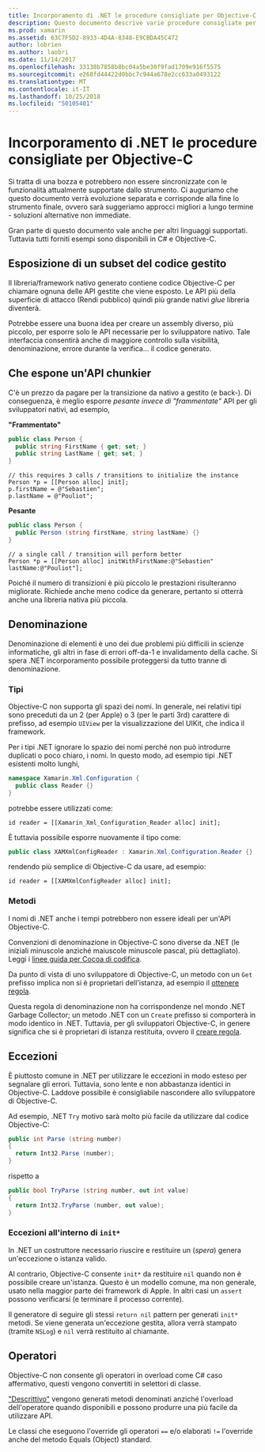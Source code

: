 ```yaml
---
title: Incorporamento di .NET le procedure consigliate per Objective-C
description: Questo documento descrive varie procedure consigliate per l'uso di .NET incorporamento con Objective-C. Illustra che espone un subset del codice gestito, che espone un'API chunkier, denominazione e altro ancora.
ms.prod: xamarin
ms.assetid: 63C7F5D2-8933-4D4A-8348-E9CBDA45C472
author: lobrien
ms.author: laobri
ms.date: 11/14/2017
ms.openlocfilehash: 33138b7858b8bc04a5be30f9fad1709e916f5575
ms.sourcegitcommit: e268fd44422d0bbc7c944a678e2cc633a0493122
ms.translationtype: MT
ms.contentlocale: it-IT
ms.lasthandoff: 10/25/2018
ms.locfileid: "50105401"
---
```

# <a name="net-embedding-best-practices-for-objective-c"></a>Incorporamento di .NET le procedure consigliate per Objective-C

Si tratta di una bozza e potrebbero non essere sincronizzate con le funzionalità attualmente supportate dallo strumento. Ci auguriamo che questo documento verrà evoluzione separata e corrisponde alla fine lo strumento finale, ovvero sarà suggeriamo approcci migliori a lungo termine - soluzioni alternative non immediate.

Gran parte di questo documento vale anche per altri linguaggi supportati. Tuttavia tutti forniti esempi sono disponibili in C# e Objective-C.

## <a name="exposing-a-subset-of-the-managed-code"></a>Esposizione di un subset del codice gestito

Il libreria/framework nativo generato contiene codice Objective-C per chiamare ognuna delle API gestite che viene esposto. Le API più della superficie di attacco (Rendi pubblico) quindi più grande nativi _glue_ libreria diventerà.

Potrebbe essere una buona idea per creare un assembly diverso, più piccolo, per esporre solo le API necessarie per lo sviluppatore nativo. Tale interfaccia consentirà anche di maggiore controllo sulla visibilità, denominazione, errore durante la verifica... il codice generato.

## <a name="exposing-a-chunkier-api"></a>Che espone un'API chunkier

C'è un prezzo da pagare per la transizione da nativo a gestito (e back-). Di conseguenza, è meglio esporre _pesante invece di "frammentate"_ API per gli sviluppatori nativi, ad esempio,

**"Frammentato"**

```csharp
public class Person {
  public string FirstName { get; set; }
  public string LastName { get; set; }
}
```

```objc
// this requires 3 calls / transitions to initialize the instance
Person *p = [[Person alloc] init];
p.firstName = @"Sebastien";
p.lastName = @"Pouliot";
```

**Pesante**

```csharp
public class Person {
  public Person (string firstName, string lastName) {}
}
```

```objc
// a single call / transition will perform better
Person *p = [[Person alloc] initWithFirstName:@"Sebastien" lastName:@"Pouliot"];
```

Poiché il numero di transizioni è più piccolo le prestazioni risulteranno migliorate. Richiede anche meno codice da generare, pertanto si otterrà anche una libreria nativa più piccola.

## <a name="naming"></a>Denominazione

Denominazione di elementi è uno dei due problemi più difficili in scienze informatiche, gli altri in fase di errori off-da-1 e invalidamento della cache. Si spera .NET incorporamento possibile proteggersi da tutto tranne di denominazione.

### <a name="types"></a>Tipi

Objective-C non supporta gli spazi dei nomi. In generale, nei relativi tipi sono preceduti da un 2 (per Apple) o 3 (per le parti 3rd) carattere di prefisso, ad esempio `UIView` per la visualizzazione del UIKit, che indica il framework.

Per i tipi .NET ignorare lo spazio dei nomi perché non può introdurre duplicati o poco chiaro, i nomi. In questo modo, ad esempio tipi .NET esistenti molto lunghi,

```csharp
namespace Xamarin.Xml.Configuration {
  public class Reader {}
}
```

potrebbe essere utilizzati come:

```objc
id reader = [[Xamarin_Xml_Configuration_Reader alloc] init];
```

È tuttavia possibile esporre nuovamente il tipo come:

```csharp
public class XAMXmlConfigReader : Xamarin.Xml.Configuration.Reader {}
```

rendendo più semplice di Objective-C da usare, ad esempio:

```objc
id reader = [[XAMXmlConfigReader alloc] init];
```

### <a name="methods"></a>Metodi

I nomi di .NET anche i tempi potrebbero non essere ideali per un'API Objective-C.

Convenzioni di denominazione in Objective-C sono diverse da .NET (le iniziali minuscole anziché maiuscole minuscole pascal, più dettagliato).
Leggi i [linee guida per Cocoa di codifica](https://developer.apple.com/library/content/documentation/Cocoa/Conceptual/CodingGuidelines/Articles/NamingMethods.html#//apple_ref/doc/uid/20001282-BCIGIJJF).

Da punto di vista di uno sviluppatore di Objective-C, un metodo con un `Get` prefisso implica non si è proprietari dell'istanza, ad esempio il [ottenere regola](https://developer.apple.com/library/content/documentation/CoreFoundation/Conceptual/CFMemoryMgmt/Concepts/Ownership.html#//apple_ref/doc/uid/20001148-SW1).

Questa regola di denominazione non ha corrispondenze nel mondo .NET Garbage Collector; un metodo .NET con un `Create` prefisso si comporterà in modo identico in .NET. Tuttavia, per gli sviluppatori Objective-C, in genere significa che si è proprietari di istanza restituita, ovvero il [creare regola](https://developer.apple.com/library/content/documentation/CoreFoundation/Conceptual/CFMemoryMgmt/Concepts/Ownership.html#//apple_ref/doc/uid/20001148-103029).

## <a name="exceptions"></a>Eccezioni

È piuttosto comune in .NET per utilizzare le eccezioni in modo esteso per segnalare gli errori. Tuttavia, sono lente e non abbastanza identici in Objective-C. Laddove possibile è consigliabile nascondere allo sviluppatore di Objective-C.

Ad esempio, .NET `Try` motivo sarà molto più facile da utilizzare dal codice Objective-C:

```csharp
public int Parse (string number)
{
  return Int32.Parse (number);
}
```

rispetto a

```csharp
public bool TryParse (string number, out int value)
{
  return Int32.TryParse (number, out value);
}
```

### <a name="exceptions-inside-init"></a>Eccezioni all'interno di `init*`

In .NET un costruttore necessario riuscire e restituire un (_spera_) genera un'eccezione o istanza valido.

Al contrario, Objective-C consente `init*` da restituire `nil` quando non è possibile creare un'istanza. Questo è un modello comune, ma non generale, usato nella maggior parte dei framework di Apple. In altri casi un `assert` possono verificarsi (e terminare il processo corrente).

Il generatore di seguire gli stessi `return nil` pattern per generati `init*` metodi. Se viene generata un'eccezione gestita, allora verrà stampato (tramite `NSLog`) e `nil` verrà restituito al chiamante.

## <a name="operators"></a>Operatori

Objective-C non consente gli operatori in overload come C# caso affermativo, questi vengono convertiti in selettori di classe.

["Descrittivo"](https://docs.microsoft.com/dotnet/standard/design-guidelines/operator-overloads) vengono generati metodi denominati anziché l'overload dell'operatore quando disponibili e possono produrre una più facile da utilizzare API.

Le classi che eseguono l'override gli operatori `==` e/o elaborati `!=` l'override anche del metodo Equals (Object) standard.
